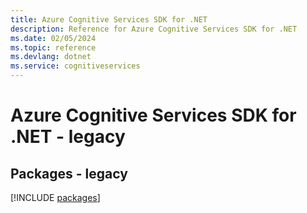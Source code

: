 ```yaml
---
title: Azure Cognitive Services SDK for .NET
description: Reference for Azure Cognitive Services SDK for .NET
ms.date: 02/05/2024
ms.topic: reference
ms.devlang: dotnet
ms.service: cognitiveservices
---
```

# Azure Cognitive Services SDK for .NET - legacy
## Packages - legacy
[!INCLUDE [packages](cognitive-services-index.md)]